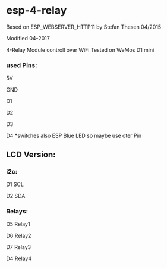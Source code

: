 # esp-4-relay
Based on ESP_WEBSERVER_HTTP11 by Stefan Thesen 04/2015


Modified 04-2017

4-Relay Module controll over WiFi
Tested on WeMos D1 mini

### used Pins:

5V

GND

D1

D2

D3

D4 *switches also ESP Blue LED so maybe use oter Pin



## LCD Version:

### i2c:

D1 SCL

D2 SDA



### Relays:

D5 Relay1

D6 Relay2

D7 Relay3

D4 Relay4
